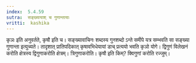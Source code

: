 ```yaml
---
index:  5.4.59
sutra:  सङ्ख्यायाश् च गुणान्तायाः
vritti:  kashika 
---
```


कृञः इति अनुवर्तते, कृषौ इति च। सङ्ख्यावाचिनः शब्दस्य गुनशब्दो ऽन्ते समीपे यत्र सम्भवति सा सङ्ख्या गुणान्ता इत्युच्यते। तादृशात् प्रातिपदिकात् कृषावभिधेयायां डाच् प्रत्ययो भवति कृञो योगे। द्विगुणं विलेखनं करोति क्षेत्रस्य द्विगुणाकरोति क्षेत्रम्। त्रिगुणाकरोति। कृषौ इति किम्? क्विगुणां करोति रज्जुम्।

